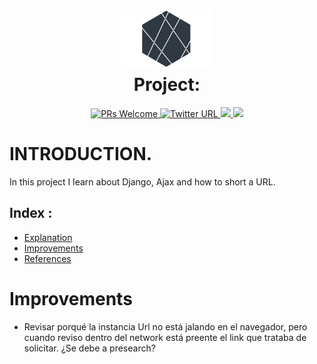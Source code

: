 <h1 align="center">
  <img src="images/logo.png">
  <br/>
  Project: 
  <br>
</h1>

<p align="center">
  <a href="http://makeapullrequest.com">
    <img src="https://img.shields.io/badge/PRs-welcome-brightgreen.svg?style=flat-square" alt="PRs Welcome">
    </a>
   <a href="https://twitter.com/Alejandrosin_" >
    <img alt="Twitter URL" src="https://img.shields.io/twitter/url?style=social&url=https%3A%2F%2Ftwitter.com%2FAlejandrosin_">
  </a>
  <a href="https://github.com/Alejandro-sin?tab=followers">
    <img src="https://img.shields.io/github/followers/Alejandro-sin?tab=followers?style=social">
  </a>
  <a href="">
    <img src="https://img.shields.io/badge/NoteBooks-blue.svg?style=flat-square">
  </a>
</p>


# INTRODUCTION.

In this project I learn about Django, Ajax and how to short a URL.

## **Index** :

<ul>
      <li><a href="#Explanation"> Explanation</a></li>
      <li><a href="#Improvements"> Improvements</a></li>
      <li><a href="#References"> References</a></li>
</ul>


# Improvements

* Revisar porqué la instancia Url no está jalando en el navegador, pero cuando reviso dentro del network está preente el link que trataba de solicitar. ¿Se debe a presearch?












